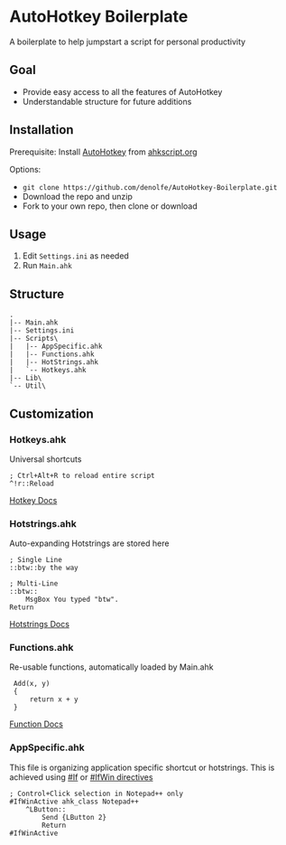 # AutoHotkey Boilerplate

A boilerplate to help jumpstart a script for personal productivity

## Goal

- Provide easy access to all the features of AutoHotkey
- Understandable structure for future additions

## Installation

Prerequisite: Install [AutoHotkey](http://ahkscript.org/) from [ahkscript.org](http://ahkscript.org/)

Options:

- `git clone https://github.com/denolfe/AutoHotkey-Boilerplate.git`
- Download the repo and unzip
- Fork to your own repo, then clone or download

## Usage

1. Edit `Settings.ini` as needed
2. Run `Main.ahk`

## Structure

    .
    |-- Main.ahk
    |-- Settings.ini
    |-- Scripts\
    |   |-- AppSpecific.ahk
    |   |-- Functions.ahk
    |   |-- HotStrings.ahk
    |   `-- Hotkeys.ahk
    |-- Lib\
    `-- Util\

## Customization

### Hotkeys.ahk

Universal shortcuts

```ahk
; Ctrl+Alt+R to reload entire script
^!r::Reload
```

[Hotkey Docs](http://ahkscript.org/docs/Hotkeys.htm)

### Hotstrings.ahk

Auto-expanding Hotstrings are stored here

```ahk
; Single Line
::btw::by the way

; Multi-Line
::btw::
    MsgBox You typed "btw".
Return
```

[Hotstrings Docs](http://ahkscript.org/docs/Hotstrings.htm)

### Functions.ahk

Re-usable functions, automatically loaded by Main.ahk

```ahk
 Add(x, y)
 {
     return x + y
 }
 ```

 [Function Docs](http://ahkscript.org/docs/Functions.htm)

### AppSpecific.ahk

This file is organizing application specific shortcut or hotstrings. This is achieved using [#If](https://www.autohotkey.com/docs/commands/_If.htm) or [#IfWin directives](https://www.autohotkey.com/docs/commands/_IfWinActive.htm)

```ahk
; Control+Click selection in Notepad++ only
#IfWinActive ahk_class Notepad++
	^LButton::
		Send {LButton 2}
		Return
#IfWinActive
```
